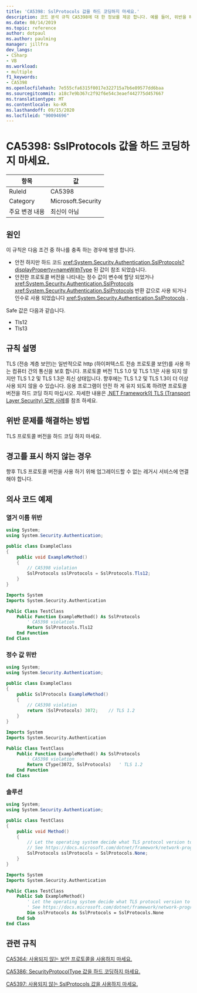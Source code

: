 ```yaml
---
title: 'CA5398: SslProtocols 값을 하드 코딩하지 마세요.'
description: 코드 분석 규칙 CA5398에 대 한 정보를 제공 합니다. 예를 들어, 위반을 해결 하는 방법, 위반 하는 경우를 포함 합니다.
ms.date: 08/14/2019
ms.topic: reference
author: dotpaul
ms.author: paulming
manager: jillfra
dev_langs:
- CSharp
- VB
ms.workload:
- multiple
f1_keywords:
- CA5398
ms.openlocfilehash: 7e555cfa6315f0017e322715a7b6e89577dd6baa
ms.sourcegitcommit: a18c7e9b367c2f92f6e54c3eaef442775d457667
ms.translationtype: MT
ms.contentlocale: ko-KR
ms.lasthandoff: 09/15/2020
ms.locfileid: "90094696"
---
```

# <a name="ca5398-avoid-hardcoded-sslprotocols-values"></a>CA5398: SslProtocols 값을 하드 코딩하지 마세요.

|항목|값|
|-|-|
|RuleId|CA5398|
|Category|Microsoft.Security|
|주요 변경 내용|최신이 아님|

## <a name="cause"></a>원인

이 규칙은 다음 조건 중 하나를 충족 하는 경우에 발생 합니다.
- 안전 하지만 하드 코드 <xref:System.Security.Authentication.SslProtocols?displayProperty=nameWithType> 된 값이 참조 되었습니다.
- 안전한 프로토콜 버전을 나타내는 정수 값이 변수에 할당 되었거나 <xref:System.Security.Authentication.SslProtocols>  <xref:System.Security.Authentication.SslProtocols> 반환 값으로 사용 되거나 인수로 사용 되었습니다 <xref:System.Security.Authentication.SslProtocols> .

Safe 값은 다음과 같습니다.
- Tls12
- Tls13

## <a name="rule-description"></a>규칙 설명

TLS (전송 계층 보안)는 일반적으로 http (하이퍼텍스트 전송 프로토콜 보안)를 사용 하는 컴퓨터 간의 통신을 보호 합니다. 프로토콜 버전 TLS 1.0 및 TLS 1.1은 사용 되지 않지만 TLS 1.2 및 TLS 1.3은 최신 상태입니다. 향후에는 TLS 1.2 및 TLS 1.3이 더 이상 사용 되지 않을 수 있습니다. 응용 프로그램이 안전 하 게 유지 되도록 하려면 프로토콜 버전을 하드 코딩 하지 마십시오. 자세한 내용은 [.NET Framework의 TLS (Transport Layer Security) 모범 사례](/dotnet/framework/network-programming/tls)를 참조 하세요.

## <a name="how-to-fix-violations"></a>위반 문제를 해결하는 방법

TLS 프로토콜 버전을 하드 코딩 하지 마세요.

## <a name="when-to-suppress-warnings"></a>경고를 표시 하지 않는 경우

향후 TLS 프로토콜 버전을 사용 하기 위해 업그레이드할 수 없는 레거시 서비스에 연결 해야 합니다.

## <a name="pseudo-code-examples"></a>의사 코드 예제

### <a name="enumeration-name-violation"></a>열거 이름 위반

```csharp
using System;
using System.Security.Authentication;

public class ExampleClass
{
    public void ExampleMethod()
    {
        // CA5398 violation
        SslProtocols sslProtocols = SslProtocols.Tls12;
    }
}
```

```vb
Imports System
Imports System.Security.Authentication

Public Class TestClass
    Public Function ExampleMethod() As SslProtocols
        ' CA5398 violation
        Return SslProtocols.Tls12
    End Function
End Class
```

### <a name="integer-value-violation"></a>정수 값 위반

```csharp
using System;
using System.Security.Authentication;

public class ExampleClass
{
    public SslProtocols ExampleMethod()
    {
        // CA5398 violation
        return (SslProtocols) 3072;    // TLS 1.2
    }
}
```

```vb
Imports System
Imports System.Security.Authentication

Public Class TestClass
    Public Function ExampleMethod() As SslProtocols
        ' CA5398 violation
        Return CType(3072, SslProtocols)   ' TLS 1.2
    End Function
End Class
```

### <a name="solution"></a>솔루션

```csharp
using System;
using System.Security.Authentication;

public class TestClass
{
    public void Method()
    {
        // Let the operating system decide what TLS protocol version to use.
        // See https://docs.microsoft.com/dotnet/framework/network-programming/tls
        SslProtocols sslProtocols = SslProtocols.None;
    }
}
```

```vb
Imports System
Imports System.Security.Authentication

Public Class TestClass
    Public Sub ExampleMethod()
        ' Let the operating system decide what TLS protocol version to use.
        ' See https://docs.microsoft.com/dotnet/framework/network-programming/tls
        Dim sslProtocols As SslProtocols = SslProtocols.None
    End Sub
End Class
```

## <a name="related-rules"></a>관련 규칙

[CA5364: 사용되지 않는 보안 프로토콜을 사용하지 마세요.](ca5364.md)

[CA5386: SecurityProtocolType 값을 하드 코딩하지 마세요.](ca5386.md)

[CA5397: 사용되지 않는 SslProtocols 값을 사용하지 마세요.](ca5397.md)
